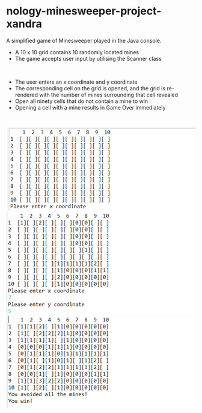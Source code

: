 # nology-minesweeper-project-xandra

A simplified game of Minesweeper played in the Java console. 

- A 10 x 10 grid contains 10 randomly located mines
- The game accepts user input by utilising the Scanner class  
<p>&nbsp;</p>

- The user enters an x coordinate and y coordinate
- The corresponding cell on the grid is opened, and the grid is re-rendered with the number of mines surrounding that cell revealed
- Open all ninety cells that do not contain a mine to win
- Opening a cell with a mine results in Game Over immediately
<p>&nbsp;</p>

![minesweeper screenshot1](screenshots/minesweeper-screenshot-1.PNG)
![minesweeper screenshot2](screenshots/minesweeper-screenshot-2.PNG)
![minesweeper screenshot3](screenshots/minesweeper-screenshot-3.PNG)
